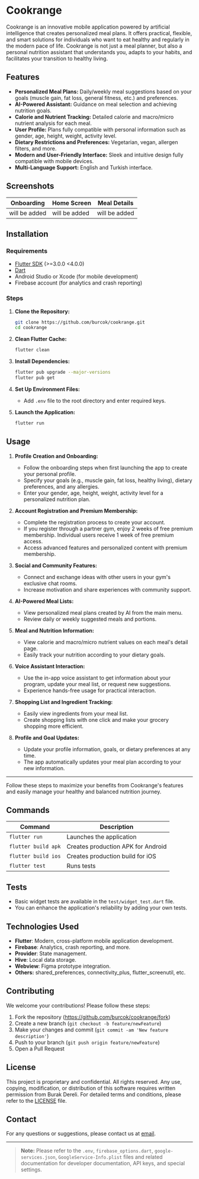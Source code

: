 # Cookrange

Cookrange is an innovative mobile application powered by artificial intelligence that creates personalized meal plans. It offers practical, flexible, and smart solutions for individuals who want to eat healthy and regularly in the modern pace of life. Cookrange is not just a meal planner, but also a personal nutrition assistant that understands you, adapts to your habits, and facilitates your transition to healthy living.

## Features

- **Personalized Meal Plans:** Daily/weekly meal suggestions based on your goals (muscle gain, fat loss, general fitness, etc.) and preferences.
- **AI-Powered Assistant:** Guidance on meal selection and achieving nutrition goals.
- **Calorie and Nutrient Tracking:** Detailed calorie and macro/micro nutrient analysis for each meal.
- **User Profile:** Plans fully compatible with personal information such as gender, age, height, weight, activity level.
- **Dietary Restrictions and Preferences:** Vegetarian, vegan, allergen filters, and more.
- **Modern and User-Friendly Interface:** Sleek and intuitive design fully compatible with mobile devices.
- **Multi-Language Support:** English and Turkish interface.

## Screenshots

| Onboarding | Home Screen | Meal Details |
|------------|-------------|--------------|
|will be added|will be added|will be added|

<!-- | ![Onboarding](assets/images/onboarding/onboarding-1.png) | ![Logo](cookrange-logo.png) | ![Onboarding](assets/images/onboarding/onboarding-2-1.png) | -->

## Installation

### Requirements

- [Flutter SDK](https://flutter.dev/docs/get-started/install) (>=3.0.0 <4.0.0)
- [Dart](https://dart.dev/get-dart)
- Android Studio or Xcode (for mobile development)
- Firebase account (for analytics and crash reporting)

### Steps

1. **Clone the Repository:**
    ```bash
    git clone https://github.com/burcok/cookrange.git
    cd cookrange
    ```

2. **Clean Flutter Cache:**
    ```bash
    flutter clean
    ```

3. **Install Dependencies:**
    ```bash
    flutter pub upgrade --major-versions
    flutter pub get
    ```

4. **Set Up Environment Files:**
    - Add `.env` file to the root directory and enter required keys.

5. **Launch the Application:**
    ```bash
    flutter run
    ```

## Usage

1. **Profile Creation and Onboarding:**
   - Follow the onboarding steps when first launching the app to create your personal profile.
   - Specify your goals (e.g., muscle gain, fat loss, healthy living), dietary preferences, and any allergies.
   - Enter your gender, age, height, weight, activity level for a personalized nutrition plan.

2. **Account Registration and Premium Membership:**
   - Complete the registration process to create your account.
   - If you register through a partner gym, enjoy 2 weeks of free premium membership. Individual users receive 1 week of free premium access.
   - Access advanced features and personalized content with premium membership.

3. **Social and Community Features:**
   - Connect and exchange ideas with other users in your gym's exclusive chat rooms.
   - Increase motivation and share experiences with community support.

4. **AI-Powered Meal Lists:**
   - View personalized meal plans created by AI from the main menu.
   - Review daily or weekly suggested meals and portions.

5. **Meal and Nutrition Information:**
   - View calorie and macro/micro nutrient values on each meal's detail page.
   - Easily track your nutrition according to your dietary goals.

6. **Voice Assistant Interaction:**
   - Use the in-app voice assistant to get information about your program, update your meal list, or request new suggestions.
   - Experience hands-free usage for practical interaction.

7. **Shopping List and Ingredient Tracking:**
   - Easily view ingredients from your meal list.
   - Create shopping lists with one click and make your grocery shopping more efficient.

8. **Profile and Goal Updates:**
   - Update your profile information, goals, or dietary preferences at any time.
   - The app automatically updates your meal plan according to your new information.

---

Follow these steps to maximize your benefits from Cookrange's features and easily manage your healthy and balanced nutrition journey.

## Commands

| Command             | Description                                |
|--------------------|-------------------------------------------|
| `flutter run`      | Launches the application                   |
| `flutter build apk`| Creates production APK for Android         |
| `flutter build ios`| Creates production build for iOS           |
| `flutter test`     | Runs tests                                |

## Tests

- Basic widget tests are available in the `test/widget_test.dart` file.
- You can enhance the application's reliability by adding your own tests.

## Technologies Used

- **Flutter**: Modern, cross-platform mobile application development.
- **Firebase**: Analytics, crash reporting, and more.
- **Provider**: State management.
- **Hive**: Local data storage.
- **Webview**: Figma prototype integration.
- **Others:** shared_preferences, connectivity_plus, flutter_screenutil, etc.

## Contributing

We welcome your contributions! Please follow these steps:

1. Fork the repository (https://github.com/burcok/cookrange/fork)
2. Create a new branch (`git checkout -b feature/newFeature`)
3. Make your changes and commit (`git commit -am 'New feature description'`)
4. Push to your branch (`git push origin feature/newFeature`)
5. Open a Pull Request

## License

This project is proprietary and confidential. All rights reserved. Any use, copying, modification, or distribution of this software requires written permission from Burak Dereli. For detailed terms and conditions, please refer to the [LICENSE](LICENSE) file.

## Contact

For any questions or suggestions, please contact us at [email](mailto:burakdereli05@gmail.com).

---

> **Note:** Please refer to the `.env`, `firebase_options.dart`, `google-services.json`, `GoogleService-Info.plist` files and related documentation for developer documentation, API keys, and special settings.
